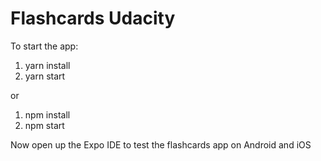 # Flashcards Udacity
To start the app:

1. yarn install
2. yarn start

or

1. npm install
2. npm start

Now open up the Expo IDE to test the flashcards app on Android and iOS
